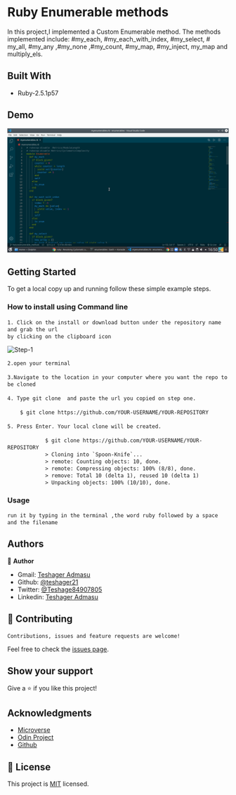 # Ruby Enumerable methods

In this project,I implemented a Custom Enumerable method. The methods implemented include: #my_each, #my_each_with_index, #my_select, # my_all, #my_any ,#my_none ,#my_count, #my_map, #my_inject, my_map and multiply_els.

## Built With

- Ruby-2.5.1p57

## Demo

![screenshot](images/scre.png)

## Getting Started

To get a local copy up and running follow these simple example steps.

### How to install using Command line

    1. Click on the install or download button under the repository name and grab the url
    by clicking on the clipboard icon

![Step-1](images/howtoinstall.png)

    2.open your terminal

    3.Navigate to the location in your computer where you want the repo to be cloned

    4. Type git clone  and paste the url you copied on step one.

        $ git clone https://github.com/YOUR-USERNAME/YOUR-REPOSITORY

    5. Press Enter. Your local clone will be created.

                $ git clone https://github.com/YOUR-USERNAME/YOUR-REPOSITORY
                > Cloning into `Spoon-Knife`...
                > remote: Counting objects: 10, done.
                > remote: Compressing objects: 100% (8/8), done.
                > remove: Total 10 (delta 1), reused 10 (delta 1)
                > Unpacking objects: 100% (10/10), done.

### Usage

    run it by typing in the terminal ,the word ruby followed by a space and the filename

## Authors

👤 **Author**

- Gmail: [Teshager Admasu](mailto:teshager8922@gmail.com)
- Github: [@teshager21](https://github.com/teshager21)
- Twitter: [@Teshage84907805](https://twitter.com/Teshage84907805)
- Linkedin: [Teshager Admasu](https://www.linkedin.com/in/teshager-admasu-0000011a2/)

## 🤝 Contributing

    Contributions, issues and feature requests are welcome!

Feel free to check the [issues page](https://github.com/Teshager21/ruby-enumerables/issues).

## Show your support

Give a ⭐️ if you like this project!

## Acknowledgments

- [Microverse](https://www.microverse.org/)
- [Odin Project](https://www.theodinproject.com//)
- [Github](https://github.com/)

## 📝 License

This project is [MIT](lic.url) licensed.
